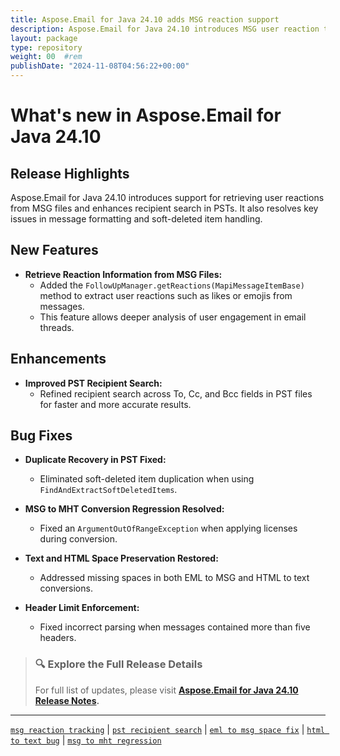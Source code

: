 ```yaml
---
title: Aspose.Email for Java 24.10 adds MSG reaction support
description: Aspose.Email for Java 24.10 introduces MSG user reaction tracking and enhances PST search, while resolving multiple MHT and text conversion issues.
layout: package
type: repository
weight: 00	#rem
publishDate: "2024-11-08T04:56:22+00:00"
---
```


# What's new in Aspose.Email for Java 24.10

## Release Highlights

Aspose.Email for Java 24.10 introduces support for retrieving user reactions from MSG files and enhances recipient search in PSTs. It also resolves key issues in message formatting and soft-deleted item handling.

## New Features

- **Retrieve Reaction Information from MSG Files:**
  - Added the `FollowUpManager.getReactions(MapiMessageItemBase)` method to extract user reactions such as likes or emojis from messages.
  - This feature allows deeper analysis of user engagement in email threads.

## Enhancements

- **Improved PST Recipient Search:**
  - Refined recipient search across To, Cc, and Bcc fields in PST files for faster and more accurate results.

## Bug Fixes

- **Duplicate Recovery in PST Fixed:**
  - Eliminated soft-deleted item duplication when using `FindAndExtractSoftDeletedItems`.

- **MSG to MHT Conversion Regression Resolved:**
  - Fixed an `ArgumentOutOfRangeException` when applying licenses during conversion.

- **Text and HTML Space Preservation Restored:**
  - Addressed missing spaces in both EML to MSG and HTML to text conversions.

- **Header Limit Enforcement:**
  - Fixed incorrect parsing when messages contained more than five headers.

> ### 🔍 Explore the Full Release Details
>
> For full list of updates, please visit **[Aspose.Email for Java 24.10 Release Notes](https://releases.aspose.com/email/java/release-notes/2024/aspose-email-for-java-24-10-release-notes/).**

---

[`msg reaction tracking`](https://search.aspose.com/q/msg-reaction-tracking.html) | [`pst recipient search`](https://search.aspose.com/q/pst-recipient-search.html) | [`eml to msg space fix`](https://search.aspose.com/q/eml-to-msg-space-fix.html) | [`html to text bug`](https://search.aspose.com/q/html-to-text-bug.html) | [`msg to mht regression`](https://search.aspose.com/q/msg-to-mht-regression.html)
